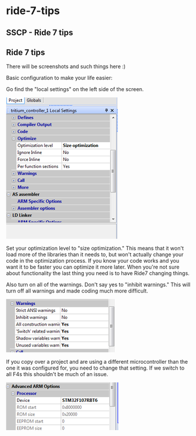 # ride-7-tips

## SSCP - Ride 7 tips

## Ride 7 tips

There will be screenshots and such things here :)

Basic configuration to make your life easier:

Go find the "local settings" on the left side of the screen.

![](../../../../../assets/image_8513230fa6.png)

Set your optimization level to "size optimization."  This means that it won't load more of the libraries than it needs to, but won't actually change your code in the optimization process.  If you know your code works and you want it to be faster you can optimize it more later.  When you're not sure about functionality the last thing you need is to have Ride7 changing things.

Also turn on all of the warnings.  Don't say yes to "inhibit warnings."  This will turn off all warnings and made coding much more difficult.

![](../../../../../assets/image_85b280c0f5.png)

If you copy over a project and are using a different microcontroller than the one it was configured for, you need to change that setting.  If we switch to all F4s this shouldn't be much of an issue.

![](../../../../../assets/image_39f7cf0338.png)
